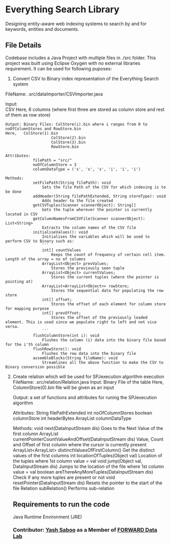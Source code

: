 # Everything Search Library
Designing entity-aware web indexing systems to search by and for keywords, entities and documents.

## File Details
Codebase includes a Java Project with multiple files in ./src folder. This project was built using Eclipse Oxygen with no external libraries requirement. It can be used for following puposes:
1. Convert CSV to Binary index representation of the Everything Search system

FileName: 	.src/dataImporter/CSVImporter.java

Input: 	
	CSV
	Here, 6 columns (where first three are stored as column store and rest of them as row store)

	Output: Binary Files: ColStore(i).bin where i ranges from 0 to noOfColumnStores and RowStore.bin
	Here, 	ColStore(1).bin
						ColStore(2).bin
						ColStore(3).bin
						RowStore.bin

	Attributes:
				filePath = "src/"
				noOfColumnStore = 3
				columnDataType = ('s', 's', 's', 'i', 'i', 'i')

	Methods:
				setFilePath(String filePath): void
					Sets the file Path of the CSV for which indexing is to be done
				addHeader(String filePathExtended, String storeType): void
					Adds header to the file created
				getCSVTuples(Scanner scannerObject): String[]
					Gets the tuple wherever the pointer is currently located in CSV
				getColumnNamesFromCSVFile(Scanner scannerObject): List<String>
					Extracts the column names of the CSV file
				initialiseValues(): void
					Initialises the variables which will be used to perform CSV to Binary such as:
					```
					int[] countValues
						Keeps the count of frequency of certain cell item. Length of the array = no of columns
					ArrayList<Object> prevValues;
						Stores the previously seen tuple
					ArrayList<Object> currentValues;
						Stores the current tuples (where the pointer is pointing at)
					ArrayList<ArrayList<Object>> rowStore;
						Stores the sequential data for populating the row store
					int[] offset;
						Stores the offset of each element for column store for mapping purpose
					int[] prevOffset;
						Stores the offset of the previously loaded element. This is used since we populate right to left and not vice versa.
					```
				flushColumnStore(int i): void
					Flushes the column (i) data into the binary file based for the i'th column
				flushRowStore(): void
					Flushes the row data into the binary file
				assembleBlocks(String fileName): void
					Streamlines all the above function to make the CSV to Binary conversion possible

2. Create relation which will be used for SPJexecution algorithm execution
	FileName: 	.src/relation/Relation.java
	Input:		Binary File of the table
				Here, ColumnStore(0).bin file will be given as an input

	Output: 	a set of functions and attributes for runing the SPJexecution algorithm

	Attributes:
				String filePathExtended
				int noOfColumnStores
				boolean columnStore
				int headerBytes
				ArrayList<Character> columnDataType

	Methods:
				void next(DataInputStream dis)
					Goes to the Next Value of the first column
				ArrayList<Object> currentPointerCountValueAndOffset(DataInputStream dis)
					Value, Count and Offset of first column where the cursor is currently present
				ArrayList<ArrayList<Object>> distinctValuesOfFirstColumn()
					Get the distinct values of the first columns
				int locationOfTuples(Object val)
					Location of the tuples where 1st column value = val
				void jump(Object val, DataInputStream dis)
					Jumps to the location of the file where 1st column value = val
				boolean areThereAnyMoreTuples(DataInputStream dis)
					Check if any more tuples are present or not
				void resetPointer(DataInputStream dis)
					Resets the pointer to the start of the file
				Relation subRelation()
					Performs sub-relation
					
## Requirements to run the code
Java Runtime Environment (JRE)

### Contributor: [Yash Saboo](https://github.com/yashsaboo) as a Member of [FORWARD Data Lab](http://www.forwarddatalab.org/)
